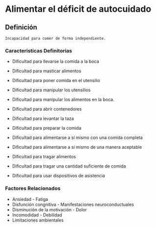 # Alimentar el déficit de autocuidado
## Definición
	Incapacidad para comer de forma independiente.

### Caracteristicas Definitorias
- Dificultad para llevarse la comida a 
la boca   
- Dificultad para masticar alimentos   
- Dificultad para poner comida en el 
utensilio   
- Dificultad para manipular los 
utensilios   
- Dificultad para manipular los 
alimentos en la boca.   
- Dificultad para abrir contenedores   
- Dificultad para levantar la taza   
- Dificultad para preparar la comida   
 
 
 
 
- Dificultad para alimentarse a sí 
mismo con una comida 
completa   
- Dificultad para alimentarse a sí 
mismo de una manera aceptable   
- Dificultad para tragar alimentos   
- Dificultad para tragar una 
cantidad suficiente de 
comida   
- Dificultad para usar dispositivos de 
asistencia

### Factores Relacionados
- Ansiedad  - Fatiga  
- Disfunción congnitiva  - Manifestaciones 
neuroconductuales  
- Disminución de la 
motivación  - Dolor  
- Incomodidad  - Debilidad   
- Limitaciones ambientales


